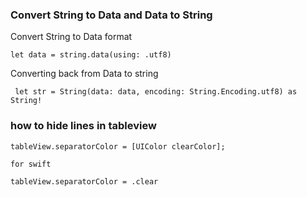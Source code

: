 ### Convert String to Data and Data to String

Convert String to Data format
```
let data = string.data(using: .utf8)
```
Converting back from Data to string
```
 let str = String(data: data, encoding: String.Encoding.utf8) as String!
```

### how to hide lines in tableview

```
tableView.separatorColor = [UIColor clearColor];

for swift

tableView.separatorColor = .clear
```
